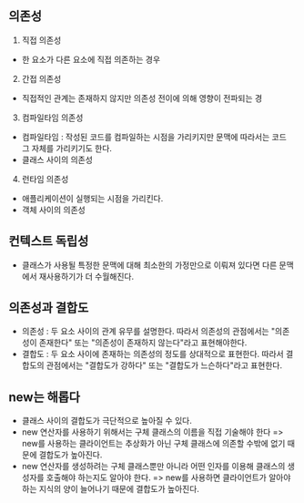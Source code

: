 ## 의존성
1. 직접 의존성
  - 한 요소가 다른 요소에 직접 의존하는 경우 
2. 간접 의존성
  - 직접적인 관계는 존재하지 않지만 의존성 전이에 의해 영향이 전파되는 경

3. 컴파일타임 의존성
  - 컴파일타임 : 작성된 코드를 컴파일하는 시점을 가리키지만 문맥에 따라서는 코드 그 자체를 가리키기도 한다.
  - 클래스 사이의 의존성
4. 런타임 의존성
  - 애플리케이션이 실행되는 시점을 가리킨다.
  - 객체 사이의 의존성

## 컨텍스트 독립성
- 클래스가 사용될 특정한 문맥에 대해 최소한의 가정만으로 이뤄져 있다면 다른 문맥에서 재사용하기가 더 수월해진다.

## 의존성과 결합도
- 의존성 : 두 요소 사이의 관계 유무를 설명한다. 따라서 의존성의 관점에서는 "의존성이 존재한다" 또는 "의존성이 존재하지 않는다"라고 표현해야한다.
- 결합도 : 두 요소 사이에 존재하는 의존성의 정도를 상대적으로 표현한다. 따라서 결합도의 관점에서는 "결합도가 강하다" 또는 "결합도가 느슨하다"라고 표현한다.

## new는 해롭다
- 클래스 사이의 결합도가 극단적으로 높아질 수 있다.
- new 연산자를 사용하기 위해서는 구체 클래스의 이름을 직접 기술해야 한다 => new를 사용하는 클라이언트는 추상화가 아닌 구체 클래스에 의존할 수밖에 없기 때문에 결합도가 높아진다.
- new 연산자를 생성하려는 구체 클래스뿐만 아니라 어떤 인자를 이용해 클래스의 생성자를 호출해야 하는지도 알아야 한다. => new를 사용하면 클라이언트가 알아야 하는 지식의 양이 늘어나기 때문에 결합도가 높아진다.

